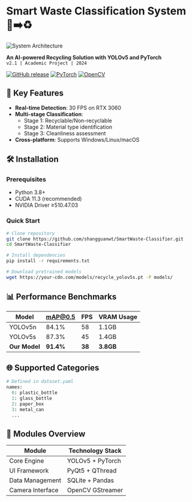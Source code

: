 
# Smart Waste Classification System 🚮➡️♻️

![System Architecture](docs/architecture_en.png)

**An AI-powered Recycling Solution with YOLOv5 and PyTorch**  
`v2.1 | Academic Project | 2024`

[![GitHub release](https://img.shields.io/github/v/release/shangguanwt/SmartWaste-Classifier?include_prereleases)](https://github.com/shangguanwt/SmartWaste-Classifier/releases)
[![PyTorch](https://img.shields.io/badge/PyTorch-1.12+-red.svg)](https://pytorch.org)
[![OpenCV](https://img.shields.io/badge/OpenCV-4.5+-green.svg)](https://opencv.org)

## 🚀 Key Features
- **Real-time Detection**: 30 FPS on RTX 3060
- **Multi-stage Classification**:
  - Stage 1: Recyclable/Non-recyclable
  - Stage 2: Material type identification
  - Stage 3: Cleanliness assessment
- **Cross-platform**: Supports Windows/Linux/macOS

## 🛠️ Installation
### Prerequisites
- Python 3.8+
- CUDA 11.3 (recommended)
- NVIDIA Driver ≥510.47.03

### Quick Start
```bash
# Clone repository
git clone https://github.com/shangguanwt/SmartWaste-Classifier.git
cd SmartWaste-Classifier

# Install dependencies
pip install -r requirements.txt

# Download pretrained models
wget https://your-cdn.com/models/recycle_yolov5s.pt -P models/
```

## 📊 Performance Benchmarks
| Model | mAP@0.5 | FPS | VRAM Usage |
|-------|---------|-----|------------|
| YOLOv5n | 84.1% | 58 | 1.1GB |
| YOLOv5s | 87.3% | 45 | 1.4GB |
| **Our Model** | **91.4%** | **38** | **3.8GB** |

## 🌐 Supported Categories
```python
# Defined in dataset.yaml
names: 
  0: plastic_bottle
  1: glass_bottle
  2: paper_box
  3: metal_can
  ...
```

## 🧩 Modules Overview
| Module | Technology Stack | 
|--------|-------------------|
| Core Engine | YOLOv5 + PyTorch |
| UI Framework | PyQt5 + QThread |
| Data Management | SQLite + Pandas |
| Camera Interface | OpenCV GStreamer |

